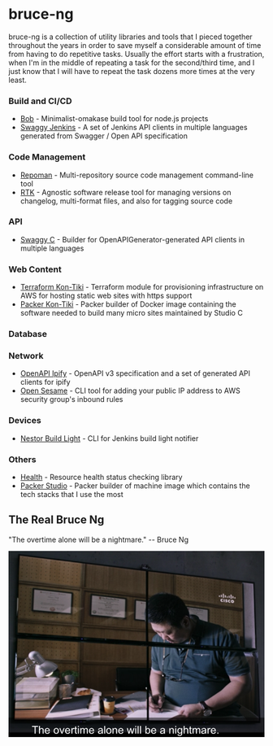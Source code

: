 # bruce-ng

bruce-ng is a collection of utility libraries and tools that I pieced together throughout the years in order to save myself a considerable amount of time from having to do repetitive tasks. Usually the effort starts with a frustration, when I'm in the middle of repeating a task for the second/third time, and I just know that I will have to repeat the task dozens more times at the very least.

### Build and CI/CD

* [Bob](https://github.com/cliffano/bob) - Minimalist-omakase build tool for node.js projects
* [Swaggy Jenkins](https://github.com/cliffano/swaggy-jenkins) - A set of Jenkins API clients in multiple languages generated from Swagger / Open API specification

### Code Management

* [Repoman](https://github.com/cliffano/repoman) - Multi-repository source code management command-line tool
* [RTK](https://github.com/cliffano/rtk) - Agnostic software release tool for managing versions on changelog, multi-format files, and also for tagging source code

### API

* [Swaggy C](https://github.com/cliffano/swaggy-c) - Builder for OpenAPIGenerator-generated API clients in multiple languages

### Web Content

* [Terraform Kon-Tiki](https://github.com/cliffano/terraform-kon-tiki) - Terraform module for provisioning infrastructure on AWS for hosting static web sites with https support
* [Packer Kon-Tiki](https://github.com/cliffano/packer-kon-tiki) - Packer builder of Docker image containing the software needed to build many micro sites maintained by Studio C

### Database

### Network

* [OpenAPI Ipify](https://github.com/cliffano/openapi-ipify) - OpenAPI v3 specification and a set of generated API clients for ipify
* [Open Sesame](https://github.com/cliffano/open-sesame) - CLI tool for adding your public IP address to AWS security group's inbound rules

### Devices

* [Nestor Build Light](https://github.com/cliffano/nestor-buildlight) - CLI for Jenkins build light notifier

### Others

* [Health](https://github.com/cliffano/health) - Resource health status checking library
* [Packer Studio](https://github.com/cliffano/packer-studio) - Packer builder of machine image which contains the tech stacks that I use the most

## The Real Bruce Ng

"The overtime alone will be a nightmare." -- Bruce Ng

![Bruce Ng](images/splash.png)
